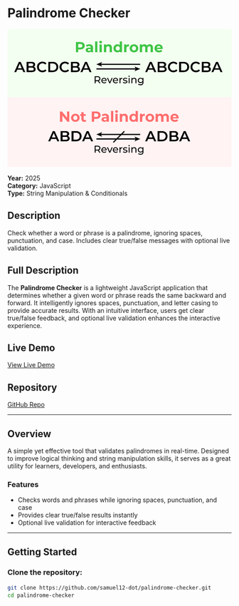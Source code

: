 # Palindrome Checker

![Palindrome Checker Example](./palindrome.png)

**Year:** 2025  
**Category:** JavaScript  
**Type:** String Manipulation & Conditionals  

## Description  
Check whether a word or phrase is a palindrome, ignoring spaces, punctuation, and case. Includes clear true/false messages with optional live validation.

## Full Description  
The **Palindrome Checker** is a lightweight JavaScript application that determines whether a given word or phrase reads the same backward and forward. It intelligently ignores spaces, punctuation, and letter casing to provide accurate results. With an intuitive interface, users get clear true/false feedback, and optional live validation enhances the interactive experience.

## Live Demo  
[View Live Demo](https://palindrome-checker-phi-eight.vercel.app/)

## Repository  
[GitHub Repo](https://github.com/samuel12-dot/palindrome-checker.git)

---

## Overview  
A simple yet effective tool that validates palindromes in real-time. Designed to improve logical thinking and string manipulation skills, it serves as a great utility for learners, developers, and enthusiasts.

### Features
- Checks words and phrases while ignoring spaces, punctuation, and case  
- Provides clear true/false results instantly  
- Optional live validation for interactive feedback  

---

## Getting Started  

### Clone the repository:
```bash
git clone https://github.com/samuel12-dot/palindrome-checker.git
cd palindrome-checker
